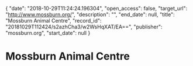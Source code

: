 {
  "date": "2018-10-29T11:24:24.196304", 
  "open_access": false, 
  "target_url": "http://www.mossburn.org/", 
  "description": "", 
  "end_date": null, 
  "title": "Mossburn Animal Centre", 
  "record_id": "20181029T112424/s2azhCha3/w2WsHqXAT/EA==", 
  "publisher": "mossburn.org", 
  "start_date": null
}

# Mossburn Animal Centre

